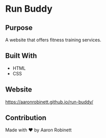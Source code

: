 # Run Buddy

## Purpose
A website that offers fitness training services.

## Built With
* HTML
* CSS

## Website
https://aaronrobinett.github.io/run-buddy/

## Contribution
Made with ❤️ by Aaron Robinett
